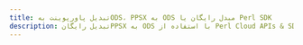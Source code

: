 ---title: تبدیل پاورپوینت بهODS، PPSX به ODS مبدل رایگان یا Perl SDKdescription: تبدیل رایگانPPSX به ODS با استفاده از Perl Cloud APIs & SDK. همچنین اسناد Microsoft PowerPoint را در Cloud ایجاد، ویرایش و رندر کنید.---